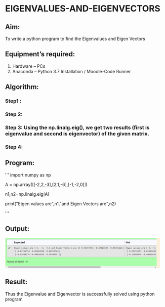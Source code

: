 # EIGENVALUES-AND-EIGENVECTORS
## Aim:
To write a python program to find the Eigenvalues and Eigen Vectors
## Equipment’s required:
1. 	Hardware – PCs
2. 	Anaconda – Python 3.7 Installation / Moodle-Code Runner
## Algorithm:
### Step1 : 
### Step 2: 
### Step 3: Using the np.linalg.eig(),  we get two results (first is eigenvalue and second is eigenvector) of the given matrix.
### Step 4: 

## Program:
'''
import numpy as np 

A = np.array([[-2,2,-3],[2,1,-6],[-1,-2,0]])

n1,n2=np.linalg.eig(A)

print("Eigen values are",n1,"and Eigen Vectors are",n2)

'''


## Output:
![image](./image.png)
## Result:
Thus the Eigenvalue and Eigenvector is successfully solved using python program
